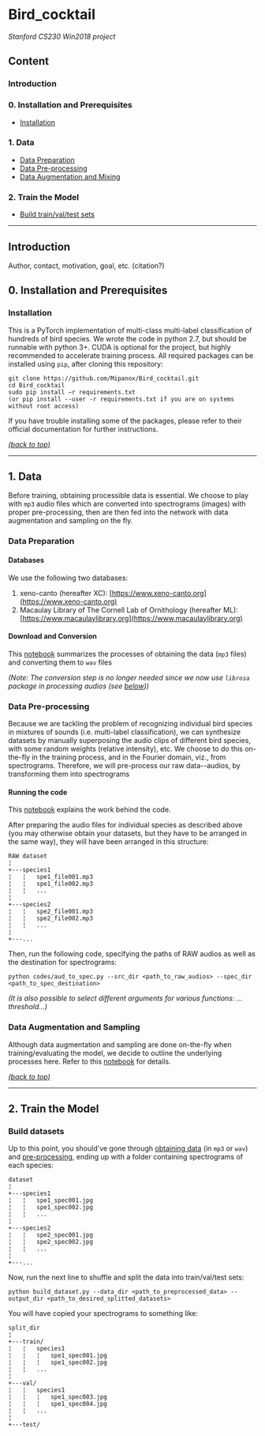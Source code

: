 # Bird_cocktail
_Stanford CS230 Win2018 project_

## Content
### Introduction
### 0. Installation and Prerequisites
  - [Installation](https://github.com/Mipanox/Bird_cocktail#installation)
### 1. Data
  - [Data Preparation](https://github.com/Mipanox/Bird_cocktail#data-preparation)
  - [Data Pre-processing](https://github.com/Mipanox/Bird_cocktail#data-pre-processing)
  - [Data Augmentation and Mixing](https://github.com/Mipanox/Bird_cocktail#data-augmentation-and-sampling)
### 2. Train the Model
  - [Build train/val/test sets]()

---
## Introduction
Author, contact, motivation, goal, etc. (citation?)
## 0. Installation and Prerequisites
### Installation
This is a PyTorch implementation of multi-class multi-label classification of hundreds of bird species. We wrote the code in python 2.7, but should be runnable with python 3+. CUDA is optional for the project, but highly recommended to accelerate training process. All required packages can be installed using `pip`, after cloning this repository:

```
git clone https://github.com/Mipanox/Bird_cocktail.git
cd Bird_cocktail
sudo pip install –r requirements.txt
(or pip install --user -r requirements.txt if you are on systems without root access)
```

If you have trouble installing some of the packages, please refer to their official documentation for further instructions.

_[(back to top)](https://github.com/Mipanox/Bird_cocktail#content)_

---
## 1. Data
Before training, obtaining processible data is essential. We choose to play with `mp3` audio files which are converted into spectrograms (images) with proper pre-processing, then are then fed into the network with data augmentation and sampling on the fly.

### Data Preparation
#### Databases
We use the following two databases:
1. xeno-canto (hereafter XC): [https://www.xeno-canto.org](https://www.xeno-canto.org)
2. Macaulay Library of The Cornell Lab of Ornithology (hereafter ML): [https://www.macaulaylibrary.org](https://www.macaulaylibrary.org)

#### Download and Conversion
This [notebook](https://github.com/Mipanox/Bird_cocktail/blob/master/notebooks/data_preparation.ipynb) 
summarizes the processes of obtaining the data (`mp3` files) and converting them to `wav` files

_(Note: The conversion step is no longer needed since we now use `librosa` package in processing audios (see [below](https://github.com/Mipanox/Bird_cocktail#data-pre-processing)))_

### Data Pre-processing
Because we are tackling the problem of recognizing individual bird species in mixtures of sounds (i.e. multi-label classification), we can synthesize datasets by manually superposing the audio clips of different bird species, with some random weights (relative intensity), etc. We choose to do this on-the-fly in the training process, and in the Fourier domain, viz., from spectrograms. Therefore, we will pre-process our raw data--audios, by transforming them into spectrograms

#### Running the code
This [notebook](https://github.com/Mipanox/Bird_cocktail/blob/master/notebooks/data_preprocessing.ipynb) explains the work behind the code.

After preparing the audio files for individual species as described above (you may otherwise obtain your datasets, but they have to be arranged in the same way), they will have been arranged in this structure:
```
RAW dataset   
¦
+---species1
¦   ¦   spe1_file001.mp3
¦   ¦   spe1_file002.mp3
¦   ¦   ...
¦   
+---species2
¦   ¦   spe2_file001.mp3
¦   ¦   spe2_file002.mp3
¦   ¦   ...
¦    
+---...

```

Then, run the following code, specifying the paths of RAW audios as well as the destination for spectrograms:
```
python codes/aud_to_spec.py --src_dir <path_to_raw_audios> --spec_dir <path_to_spec_destination>
```

_(It is also possible to select different arguments for various functions: ... threshold...)_

### Data Augmentation and Sampling
Although data augmentation and sampling are done on-the-fly when training/evaluating the model, we decide to outline the underlying processes here. Refer to this [notebook](https://github.com/Mipanox/Bird_cocktail/blob/master/notebooks/data_loading.ipynb) for details.


_[(back to top)](https://github.com/Mipanox/Bird_cocktail#content)_

---
## 2. Train the Model
### Build datasets
Up to this point, you should've gone through [obtaining data](https://github.com/Mipanox/Bird_cocktail#data-preparation) (in `mp3` or `wav`) and [pre-processing](https://github.com/Mipanox/Bird_cocktail#data-pre-processing), ending up with a folder containing spectrograms of each species:
```
dataset   
¦
+---species1
¦   ¦   spe1_spec001.jpg
¦   ¦   spe1_spec002.jpg
¦   ¦   ...
¦   
+---species2
¦   ¦   spe2_spec001.jpg
¦   ¦   spe2_spec002.jpg
¦   ¦   ...
¦    
+---...
```
Now, run the next line to shuffle and split the data into train/val/test sets:
```
python build_dataset.py --data_dir <path_to_preprocessed_data> --output_dir <path_to_desired_splitted_datasets>
```
You will have copied your spectrograms to something like:
```
split_dir   
¦
+---train/
¦   ¦   species1
¦   ¦   ¦   spe1_spec001.jpg
¦   ¦   ¦   spe1_spec002.jpg
¦   ¦   ...
¦   
+---val/
¦   ¦   species1
¦   ¦   ¦   spe1_spec003.jpg
¦   ¦   ¦   spe1_spec004.jpg
¦   ¦   ...
¦    
+---test/

```

